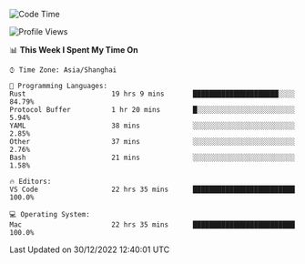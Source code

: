 <!--START_SECTION:waka-->
![Code Time](http://img.shields.io/badge/Code%20Time-1%2C825%20hrs%2055%20mins-blue)

![Profile Views](http://img.shields.io/badge/Profile%20Views-46-blue)

📊 **This Week I Spent My Time On** 

```text
⌚︎ Time Zone: Asia/Shanghai

💬 Programming Languages: 
Rust                     19 hrs 9 mins       █████████████████████░░░░   84.79% 
Protocol Buffer          1 hr 20 mins        █░░░░░░░░░░░░░░░░░░░░░░░░   5.94% 
YAML                     38 mins             ░░░░░░░░░░░░░░░░░░░░░░░░░   2.85% 
Other                    37 mins             ░░░░░░░░░░░░░░░░░░░░░░░░░   2.76% 
Bash                     21 mins             ░░░░░░░░░░░░░░░░░░░░░░░░░   1.58%

🔥 Editors: 
VS Code                  22 hrs 35 mins      █████████████████████████   100.0%

💻 Operating System: 
Mac                      22 hrs 35 mins      █████████████████████████   100.0%

```


 Last Updated on 30/12/2022 12:40:01 UTC
<!--END_SECTION:waka-->

<!--![CodersRank](https://cr-skills-chart-widget.azurewebsites.net/api/api?username=BugenZhao&padding=16&tooltip=true&branding=false&sort-by-score=true&skills=Rust%2C%20Swift%2C%20C%2C%20TypeScript%2C%20Java%2C%20Go%2C%20Dart%2C%20C%2B%2B%2C%20Python%2C%20Assembly%2C%20Shell%2C%20Kotlin)-->
